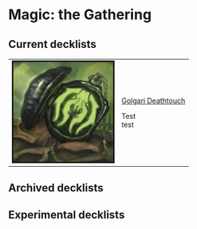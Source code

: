 # Magic: the Gathering

## Current decklists

<table>
<tr>
<td>
<img src="golgari-deathtouch.png" border=3 height=200 width=200></img>
</td>
<td>

[Golgari Deathtouch](/Golgari%20Deathtouch.md)

Test<br>
test



</td>
</tr>
<table>

## Archived decklists

## Experimental decklists